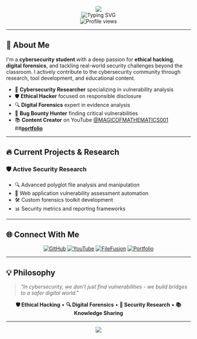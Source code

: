 <!-- Animated Header -->
<div align="center">
  <img src="https://capsule-render.vercel.app/api?type=waving&color=0:00FF00,100:00AAAA&height=120&section=header&text=MONU%20(Mk-dugri)&fontSize=30&fontColor=ffffff&animation=twinkling&fontAlignY=35" />
</div>

<!-- Typing Animation -->
<div align="center">
  <img src="https://readme-typing-svg.herokuapp.com?font=Fira+Code&weight=600&size=28&pause=1000&color=00FFFF&center=true&vCenter=true&width=700&lines=Hi+👋+I'm+MONU+(MK-dugri);Cybersecurity+Researcher+🔐;Ethical+Hacker+🛡️;Digital+Forensics+Expert+🔍;Bug+Bounty+Hunter+🎯🔥" alt="Typing SVG" />
</div>

<!-- Profile Views Counter -->
<div align="center">
  <img src="https://komarev.com/ghpvc/?username=Mk-dugri&label=Profile+Views&color=00ffff&style=flat-square" alt="Profile views" />
</div>

---

## 🎯 **About Me**

I'm a **cybersecurity student** with a deep passion for **ethical hacking**, **digital forensics**, and tackling real-world security challenges beyond the classroom. I actively contribute to the cybersecurity community through research, tool development, and educational content.

- 🔐 **Cybersecurity Researcher** specializing in vulnerability analysis
- 🛡️ **Ethical Hacker** focused on responsible disclosure
- 🔍 **Digital Forensics** expert in evidence analysis
- 🎯 **Bug Bounty Hunter** finding critical vulnerabilities
- 📚 **Content Creator** on YouTube [@MAGICOFMATHEMATICS001](https://www.youtube.com/@MAGICOFMATHEMATICS001)
##**<a href="https://mk-dugri.github.io/">portfolio</a>**
---

## 🔥 **Current Projects & Research**

### 🛡️ **Active Security Research**
- 🔍 Advanced polyglot file analysis and manipulation
- 🎯 Web application vulnerability assessment automation
- 🛠️ Custom forensics toolkit development
- 📊 Security metrics and reporting frameworks

---

## 🌐 **Connect With Me**

<div align="center">

[![GitHub](https://img.shields.io/badge/GitHub-Mk--dugri-00FF00?style=for-the-badge&logo=github&logoColor=white)](https://github.com/Mk-dugri)
[![YouTube](https://img.shields.io/badge/YouTube-@MAGICOFMATHEMATICS001-FF0000?style=for-the-badge&logo=youtube&logoColor=white)](https://www.youtube.com/@MAGICOFMATHEMATICS001)
[![FileFusion](https://img.shields.io/badge/FileFusion-Live_Demo-00FFFF?style=for-the-badge&logo=vercel&logoColor=white)](https://filefusion.onrender.com/)
[![Portfolio](https://img.shields.io/badge/Portfolio-Website-00FF00?style=for-the-badge&logo=firefox&logoColor=white)](#)

</div>

---

## 💡 **Philosophy**

> *"In cybersecurity, we don't just find vulnerabilities - we build bridges to a safer digital world."*

<div align="center">
  
**🛡️ Ethical Hacking** • **🔍 Digital Forensics** • **🎯 Security Research** • **📚 Knowledge Sharing**

</div>

---

<div align="center">
  <img src="https://capsule-render.vercel.app/api?type=waving&color=0:00FF00,100:00AAAA&height=120&section=footer" />
</div>
